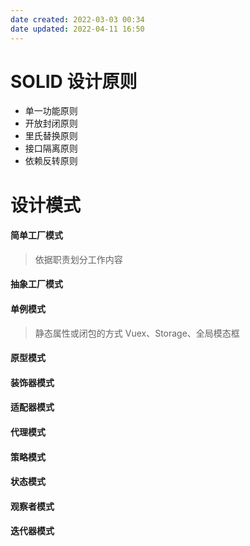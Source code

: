 ```yaml
---
date created: 2022-03-03 00:34
date updated: 2022-04-11 16:50
---
```


# SOLID 设计原则

- 单一功能原则
- 开放封闭原则
- 里氏替换原则
- 接口隔离原则
- 依赖反转原则

# 设计模式

#### 简单工厂模式

> 依据职责划分工作内容

#### 抽象工厂模式

#### 单例模式

> 静态属性或闭包的方式
> Vuex、Storage、全局模态框

#### 原型模式

#### 装饰器模式

#### 适配器模式

#### 代理模式

#### 策略模式

#### 状态模式

#### 观察者模式

#### 迭代器模式
